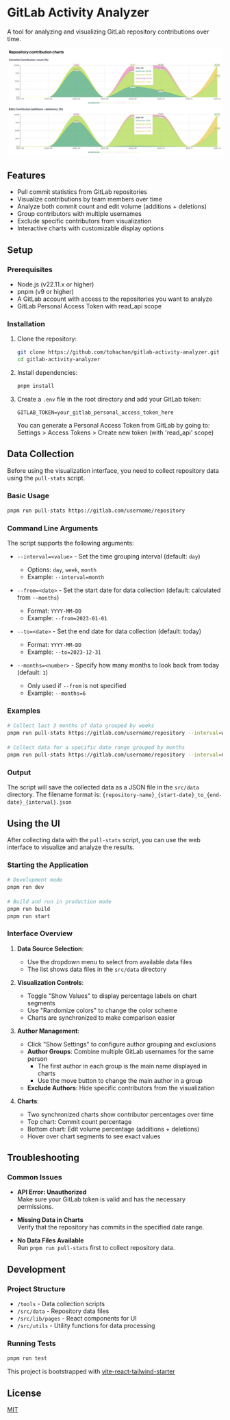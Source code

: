 # GitLab Activity Analyzer

A tool for analyzing and visualizing GitLab repository contributions over time.

![GitLab Activity Analyzer Screenshot](public/assets/screenshot.jpeg)

## Features

- Pull commit statistics from GitLab repositories
- Visualize contributions by team members over time
- Analyze both commit count and edit volume (additions + deletions)
- Group contributors with multiple usernames
- Exclude specific contributors from visualization
- Interactive charts with customizable display options

## Setup

### Prerequisites

- Node.js (v22.11.x or higher)
- pnpm (v9 or higher)
- A GitLab account with access to the repositories you want to analyze
- GitLab Personal Access Token with read_api scope

### Installation

1. Clone the repository:
   ```bash
   git clone https://github.com/tohachan/gitlab-activity-analyzer.git
   cd gitlab-activity-analyzer
   ```

2. Install dependencies:
   ```bash
   pnpm install
   ```

3. Create a `.env` file in the root directory and add your GitLab token:
   ```
   GITLAB_TOKEN=your_gitlab_personal_access_token_here
   ```

   You can generate a Personal Access Token from GitLab by going to:
   Settings > Access Tokens > Create new token (with 'read_api' scope)

## Data Collection

Before using the visualization interface, you need to collect repository data using the `pull-stats` script.

### Basic Usage

```bash
pnpm run pull-stats https://gitlab.com/username/repository
```

### Command Line Arguments

The script supports the following arguments:

- `--interval=<value>` - Set the time grouping interval (default: `day`)
  - Options: `day`, `week`, `month`
  - Example: `--interval=month`

- `--from=<date>` - Set the start date for data collection (default: calculated from `--months`)
  - Format: `YYYY-MM-DD`
  - Example: `--from=2023-01-01`

- `--to=<date>` - Set the end date for data collection (default: today)
  - Format: `YYYY-MM-DD`
  - Example: `--to=2023-12-31`

- `--months=<number>` - Specify how many months to look back from today (default: `1`)
  - Only used if `--from` is not specified
  - Example: `--months=6`

### Examples

```bash
# Collect last 3 months of data grouped by weeks
pnpm run pull-stats https://gitlab.com/username/repository --interval=week --months=3

# Collect data for a specific date range grouped by months
pnpm run pull-stats https://gitlab.com/username/repository --interval=month --from=2022-01-01 --to=2022-12-31
```

### Output

The script will save the collected data as a JSON file in the `src/data` directory. The filename format is:
`{repository-name}_{start-date}_to_{end-date}_{interval}.json`

## Using the UI

After collecting data with the `pull-stats` script, you can use the web interface to visualize and analyze the results.

### Starting the Application

```bash
# Development mode
pnpm run dev

# Build and run in production mode
pnpm run build
pnpm run start
```

### Interface Overview

1. **Data Source Selection**:
   - Use the dropdown menu to select from available data files
   - The list shows data files in the `src/data` directory

2. **Visualization Controls**:
   - Toggle "Show Values" to display percentage labels on chart segments
   - Use "Randomize colors" to change the color scheme
   - Charts are synchronized to make comparison easier

3. **Author Management**:
   - Click "Show Settings" to configure author grouping and exclusions
   - **Author Groups**: Combine multiple GitLab usernames for the same person
     - The first author in each group is the main name displayed in charts
     - Use the move button to change the main author in a group
   - **Exclude Authors**: Hide specific contributors from the visualization

4. **Charts**:
   - Two synchronized charts show contributor percentages over time
   - Top chart: Commit count percentage
   - Bottom chart: Edit volume percentage (additions + deletions)
   - Hover over chart segments to see exact values

## Troubleshooting

### Common Issues

- **API Error: Unauthorized**  
  Make sure your GitLab token is valid and has the necessary permissions.

- **Missing Data in Charts**  
  Verify that the repository has commits in the specified date range.

- **No Data Files Available**  
  Run `pnpm run pull-stats` first to collect repository data.

## Development

### Project Structure

- `/tools` - Data collection scripts
- `/src/data` - Repository data files
- `/src/lib/pages` - React components for UI
- `/src/utils` - Utility functions for data processing

### Running Tests

```bash
pnpm run test
```

This project is bootstrapped with [vite-react-tailwind-starter](https://vite-react-tailwind-starter.sznm.dev/)

## License

[MIT](LICENSE)
